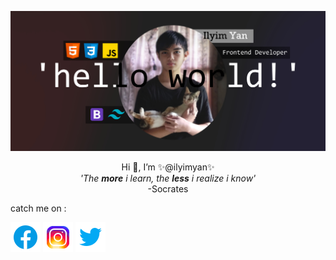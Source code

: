 ![plot](./img/jumbotron.jpg)
<p align="center">
Hi 👋, I’m ✨@ilyimyan✨<br>
 <i>'The <b>more</b> i learn, the <b>less</b> i realize i know'</i><br>
-Socrates
<br>
 <p>catch me on :

[![facebook](/img/facebook.png 'facebook')](https://web.facebook.com/profile.php?id=100028377257427) [![instagram](/img/instagram.png 'instagram')](https://www.instagram.com/saroyan_yan/) [![twitter](/img/twitter.png 'twitter')](https://twitter.com/ilyimyan_yan)

</p>
